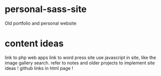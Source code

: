 # personal-sass-site
Old portfolio and personal website

# content ideas
link to php web apps
link to word press site
use javascript in site, like the image gallery search.
refer to notes and older projects to implement site ideas !
github links in html page !


